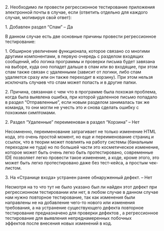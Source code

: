﻿2\. Необходимо ли провести регрессионное тестирование приложения электронной почты в случае, если (ответить отдельно для каждого случая, мотивируя свой ответ):

1\. Добавлен раздел “Спам” – Да

В данном случае есть две основные причины провести регрессионное тестирование:

1\. Обширное увеличение функционала, которое связано со многими другими компонентами, в первую очередь с разделом входящих сообщений, ибо логика программы и проверки письма будет завязана на выборе, куда оно попадет дальше в спам или во входящие, при этом спам также связан с удаленными (зависит от логики, либо спам удаляется сразу или он также переходит в корзину). При этом нельзя исключать случаев что спам может попасть и в другие папки.

2\. Причина, связанная с чем что в программе была похожая проблема, когда была выявлена ошибка, при которой удаленное письмо попадало в раздел “Отправленные”, если новым разделом занималась так же команда, то они могли не учесть это и снова сделать ошибку с похожими симптомами.

2\.  Раздел “Удаленные” переименован в раздел “Корзина” – Нет

Несомненно, переименование затрагивает не только изменение HTML кода, это очень простой момент, но еще и переименование страниц и ссылок, что в теории может повлиять на работу системы (банальным переходом не туда) но по большей части это косметическое изменение, которое может быть очень легко быть протестировано, современные IDE позволяет легко провести такое изменение, а коде, кроме этого, это может быть легко протестировано даже без тест-кейса, а простым чек-листом.

3\. На «Странице входа» устранен ранее обнаруженный дефект. – Нет

Несмотря на то что тут не было указано был ли найден этот дефект при регрессионном тестировании или нет, в любом случае в данном случае нам нужно повторное тестирование, так как изменения были направлены не на добавление чего-то нового или изменения требования, а на устранение существующего дефекта повторное тестирование предназначено для проверки дефектов , а регрессионное тестирование  для выявления непреднамеренных побочных эффектов после внесения новых изменений в код.
